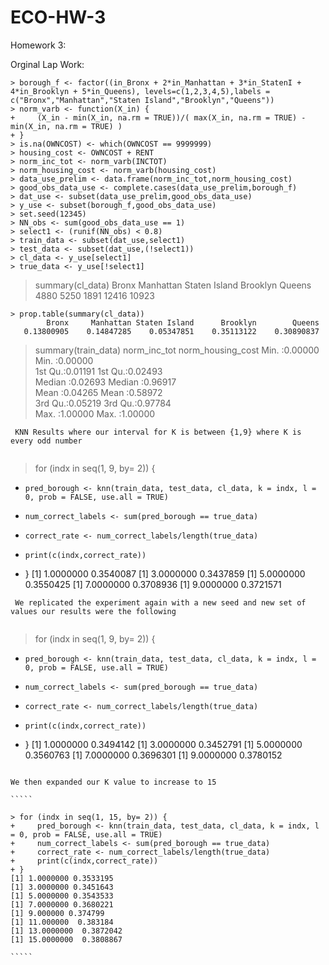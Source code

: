# ECO-HW-3
Homework 3:

Orginal Lap Work:
```
> borough_f <- factor((in_Bronx + 2*in_Manhattan + 3*in_StatenI + 4*in_Brooklyn + 5*in_Queens), levels=c(1,2,3,4,5),labels = c("Bronx","Manhattan","Staten Island","Brooklyn","Queens"))
> norm_varb <- function(X_in) {
+     (X_in - min(X_in, na.rm = TRUE))/( max(X_in, na.rm = TRUE) - min(X_in, na.rm = TRUE) )
+ }
> is.na(OWNCOST) <- which(OWNCOST == 9999999)
> housing_cost <- OWNCOST + RENT
> norm_inc_tot <- norm_varb(INCTOT)
> norm_housing_cost <- norm_varb(housing_cost)
> data_use_prelim <- data.frame(norm_inc_tot,norm_housing_cost)
> good_obs_data_use <- complete.cases(data_use_prelim,borough_f)
> dat_use <- subset(data_use_prelim,good_obs_data_use)
> y_use <- subset(borough_f,good_obs_data_use)
> set.seed(12345)
> NN_obs <- sum(good_obs_data_use == 1)
> select1 <- (runif(NN_obs) < 0.8)
> train_data <- subset(dat_use,select1)
> test_data <- subset(dat_use,(!select1))
> cl_data <- y_use[select1]
> true_data <- y_use[!select1]

`````
> summary(cl_data)
        Bronx     Manhattan Staten Island      Brooklyn        Queens 
         4880          5250          1891         12416         10923 
````
> prop.table(summary(cl_data))
        Bronx     Manhattan Staten Island      Brooklyn        Queens 
   0.13800905    0.14847285    0.05347851    0.35113122    0.30890837 

````
> summary(train_data)
  norm_inc_tot     norm_housing_cost
 Min.   :0.00000   Min.   :0.00000  
 1st Qu.:0.01191   1st Qu.:0.02493  
 Median :0.02693   Median :0.96917  
 Mean   :0.04265   Mean   :0.58972  
 3rd Qu.:0.05219   3rd Qu.:0.97784  
 Max.   :1.00000   Max.   :1.00000

````
 KNN Results where our interval for K is between {1,9} where K is every odd number 
 
 ````
 > for (indx in seq(1, 9, by= 2)) {
+     pred_borough <- knn(train_data, test_data, cl_data, k = indx, l = 0, prob = FALSE, use.all = TRUE)
+     num_correct_labels <- sum(pred_borough == true_data)
+     correct_rate <- num_correct_labels/length(true_data)
+     print(c(indx,correct_rate))
+ }
[1] 1.0000000 0.3540087
[1] 3.0000000 0.3437859
[1] 5.0000000 0.3550425
[1] 7.0000000 0.3708936
[1] 9.0000000 0.3721571
 
````
 We replicated the experiment again with a new seed and new set of values our results were the following
 
 ````
> for (indx in seq(1, 9, by= 2)) {
+     pred_borough <- knn(train_data, test_data, cl_data, k = indx, l = 0, prob = FALSE, use.all = TRUE)
+     num_correct_labels <- sum(pred_borough == true_data)
+     correct_rate <- num_correct_labels/length(true_data)
+     print(c(indx,correct_rate))
+ }
[1] 1.0000000 0.3494142
[1] 3.0000000 0.3452791
[1] 5.0000000 0.3560763
[1] 7.0000000 0.3696301
[1] 9.0000000 0.3780152

``````

We then expanded our K value to increase to 15

`````

> for (indx in seq(1, 15, by= 2)) {
+     pred_borough <- knn(train_data, test_data, cl_data, k = indx, l = 0, prob = FALSE, use.all = TRUE)
+     num_correct_labels <- sum(pred_borough == true_data)
+     correct_rate <- num_correct_labels/length(true_data)
+     print(c(indx,correct_rate))
+ }
[1] 1.0000000 0.3533195
[1] 3.0000000 0.3451643
[1] 5.0000000 0.3543533
[1] 7.0000000 0.3680221
[1] 9.000000 0.374799
[1] 11.000000  0.383184
[1] 13.0000000  0.3872042
[1] 15.0000000  0.3808867

`````
